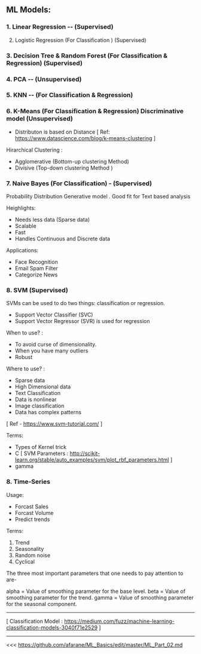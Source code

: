 ## ML Models:

### 1. Linear Regression -- (Supervised) 

2. Logistic Regression (For Classification ) (Supervised)

### 3. Decision Tree & Random Forest (For Classification & Regression) (Supervised)

### 4. PCA -- (Unsupervised)

### 5. KNN -- (For Classification & Regression)

### 6. K-Means (For Classification & Regression)  Discriminative model (Unsupervised)

- Distributon is based on Distance 
[ Ref: https://www.datascience.com/blog/k-means-clustering ]

Hirarchical Clustering :
- Agglomerative (Bottom-up clustering Method)
- Divisive (Top-down clustering Method )

### 7. Naive Bayes (For Classification) - (Supervised)

Probability Distribution Generative model . Good fit for Text based analysis 

Heighlights:
- Needs less data (Sparse data)
- Scalable
- Fast
- Handles Continuous and Discrete data


Applications:
- Face Recognition
- Email Spam Filter
- Categorize News

### 8. SVM (Supervised)

SVMs can be used to do two things: classification or regression.
- Support Vector Classifier (SVC)
- Support Vector Regressor (SVR) is used for regression

When to use? :
- To avoid curse of dimensionality. 
- When you have many outliers 
- Robust

Where to use? :
- Sparse data
- High Dimensional data
- Text Classification
- Data is nonlinear
- Image classification
- Data has complex patterns

[ Ref - https://www.svm-tutorial.com/ ]

Terms:
- Types of Kernel trick
- C
[ SVM Parameters : http://scikit-learn.org/stable/auto_examples/svm/plot_rbf_parameters.html ]
- gamma

### 8. Time-Series

Usage:
- Forcast Sales
- Forcast Volume
- Predict trends

Terms:
1. Trend
2. Seasonality
3. Random noise
4. Cyclical

The three most important parameters that one needs to pay attention to are-

alpha = Value of smoothing parameter for the base level. 
beta = Value of smoothing parameter for the trend.
gamma = Value of smoothing parameter for the seasonal component.

---------------

[ Classification Model : https://medium.com/fuzz/machine-learning-classification-models-3040f71e2529 ]

---------------

<<< https://github.com/afarane/ML_Basics/edit/master/ML_Part_02.md
